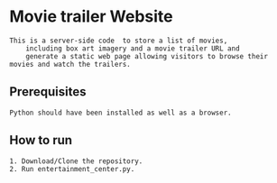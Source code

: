# Movie trailer Website
    This is a server-side code  to store a list of movies, 
        including box art imagery and a movie trailer URL and 
        generate a static web page allowing visitors to browse their movies and watch the trailers.

## Prerequisites
    Python should have been installed as well as a browser.

## How to run
    1. Download/Clone the repository.
    2. Run entertainment_center.py.
